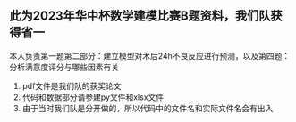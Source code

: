 ## 此为2023年华中杯数学建模比赛B题资料，我们队获得省一
本人负责第一题第二部分：建立模型对术后24h不良反应进行预测，以及第四题：分析满意度评分与哪些因素有关
1. pdf文件是我们队的获奖论文
2. 代码和数据部分请参建py文件和xlsx文件
3. 由于当时我们队是分开做的，所以代码中的文件名和实际文件名会有出入
